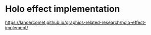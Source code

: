 # Holo effect implementation

https://lancercomet.github.io/graphics-related-research/holo-effect-implement/
